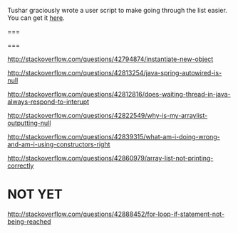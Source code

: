 Tushar graciously wrote a user script to make going through the list easier. You can get it [here](https://github.com/tusharjadhav219/Userscript-for-delete-candidates).

===

===

http://stackoverflow.com/questions/42794874/instantiate-new-object

http://stackoverflow.com/questions/42813254/java-spring-autowired-is-null

http://stackoverflow.com/questions/42812816/does-waiting-thread-in-java-always-respond-to-interupt

http://stackoverflow.com/questions/42822549/why-is-my-arraylist-outputting-null

http://stackoverflow.com/questions/42839315/what-am-i-doing-wrong-and-am-i-using-constructors-right

http://stackoverflow.com/questions/42860979/array-list-not-printing-correctly

 
NOT YET
=====

http://stackoverflow.com/questions/42888452/for-loop-if-statement-not-being-reached

